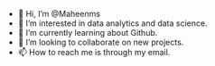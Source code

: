 - 👋 Hi, I’m @Maheenms
- 👀 I’m interested in data analytics and data science.
- 🌱 I’m currently learning about Github.
- 💞️ I’m looking to collaborate on new projects.
- 📫 How to reach me is through my email.

<!---
Maheenms/Maheenms is a ✨ special ✨ repository because its `README.md` (this file) appears on your GitHub profile.
You can click the Preview link to take a look at your changes.
--->
